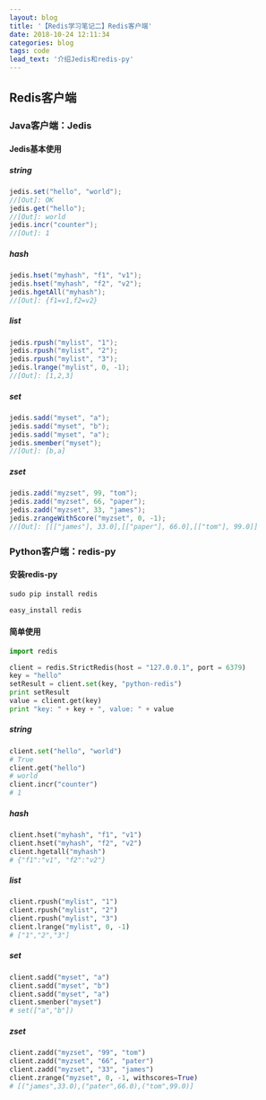 ```yaml
---
layout: blog
title: '【Redis学习笔记二】Redis客户端'
date: 2018-10-24 12:11:34
categories: blog
tags: code
lead_text: '介绍Jedis和redis-py'
---
```


## Redis客户端

### Java客户端：Jedis

#### Jedis基本使用

##### string

```java
jedis.set("hello", "world");
//[Out]: OK
jedis.get("hello");
//[Out]: world
jedis.incr("counter");
//[Out]: 1
```

##### hash

```java
jedis.hset("myhash", "f1", "v1");
jedis.hset("myhash", "f2", "v2");
jedis.hgetAll("myhash");
//[Out]: {f1=v1,f2=v2}
```

##### list

```java
jedis.rpush("mylist", "1");
jedis.rpush("mylist", "2");
jedis.rpush("mylist", "3");
jedis.lrange("mylist", 0, -1);
//[Out]: [1,2,3]
```

##### set

```java
jedis.sadd("myset", "a");
jedis.sadd("myset", "b");
jedis.sadd("myset", "a");
jedis.smember("myset");
//[Out]: [b,a]
```

##### zset

```java
jedis.zadd("myzset", 99, "tom");
jedis.zadd("myzset", 66, "paper");
jedis.zadd("myzset", 33, "james");
jedis.zrangeWithScore("myzset", 0, -1);
//[Out]: [[["james"], 33.0],[["paper"], 66.0],[["tom"], 99.0]]
```



### Python客户端：redis-py

#### 安装redis-py

```python
sudo pip install redis

easy_install redis
```

#### 简单使用

```python
import redis

client = redis.StrictRedis(host = "127.0.0.1", port = 6379)
key = "hello"
setResult = client.set(key, "python-redis")
print setResult
value = client.get(key)
print "key: " + key + ", value: " + value
```

##### string

```python
client.set("hello", "world")
# True
client.get("hello")
# world
client.incr("counter")
# 1
```

##### hash

```python
client.hset("myhash", "f1", "v1")
client.hset("myhash", "f2", "v2")
client.hgetall("myhash")
# {"f1":"v1", "f2":"v2"}
```

##### list

```python
client.rpush("mylist", "1")
client.rpush("mylist", "2")
client.rpush("mylist", "3")
client.lrange("mylist", 0, -1)
# ["1","2","3"]
```

##### set

```python
client.sadd("myset", "a")
client.sadd("myset", "b")
client.sadd("myset", "a")
client.smenber("myset")
# set(["a","b"])
```

##### zset

```python
client.zadd("myzset", "99", "tom")
client.zadd("myzset", "66", "pater")
client.zadd("myzset", "33", "james")
client.zrange("myzset", 0, -1, withscores=True)
# [("james",33.0),("pater",66.0),("tom",99.0)]
```



